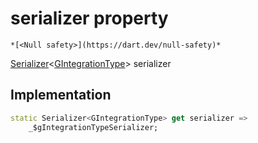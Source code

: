 


# serializer property




    *[<Null safety>](https://dart.dev/null-safety)*




[Serializer](https://pub.dev/documentation/built_value/8.1.4/serializer/Serializer-class.html)&lt;[GIntegrationType](../../third_party_yonomi_graphql_schema___generated___schema.docs.schema.gql/GIntegrationType-class.md)> serializer
  







## Implementation

```dart
static Serializer<GIntegrationType> get serializer =>
    _$gIntegrationTypeSerializer;
```








